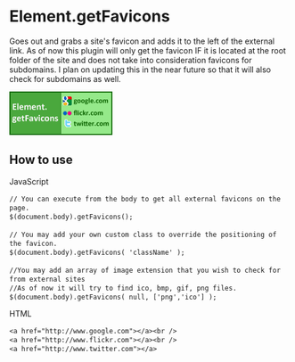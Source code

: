 Element.getFavicons
===========

Goes out and grabs a site's favicon and adds it to the left of the external link.
As of now this plugin will only get the favicon IF it is located at the root folder of the site and does not take into consideration favicons for subdomains.
I plan on updating this in the near future so that it will also check for subdomains as well.

![Screenshot](http://github.com/subhaze/mootools-external-favicon/raw/master/logo.png)

How to use
----------

JavaScript

	// You can execute from the body to get all external favicons on the page.
	$(document.body).getFavicons();
	
	// You may add your own custom class to override the positioning of the favicon.
	$(document.body).getFavicons( 'className' );
	
	//You may add an array of image extension that you wish to check for from external sites
	//As of now it will try to find ico, bmp, gif, png files.
	$(document.body).getFavicons( null, ['png','ico'] );
	
HTML

	<a href="http://www.google.com"></a><br />
	<a href="http://www.flickr.com"></a><br />
	<a href="http://www.twitter.com"></a>